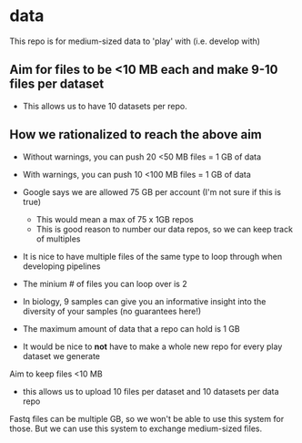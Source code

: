 # data

This repo is for medium-sized data to 'play' with (i.e. develop with)

## Aim for files to be <10 MB each and make 9-10 files per dataset

- This allows us to have 10 datasets per repo.

## How we rationalized to reach the above aim

- Without warnings, you can push 20 <50 MB files = 1 GB of data
- With warnings, you can push 10 <100 MB files = 1 GB of data

- Google says we are allowed 75 GB per account (I'm not sure if this is true)
  - This would mean a max of 75 x 1GB repos
  - This is good reason to number our data repos, so we can keep track of multiples 

- It is nice to have multiple files of the same type to loop through when developing pipelines
- The minium # of files you can loop over is 2
- In biology, 9 samples can give you an informative insight into the diversity of your samples (no guarantees here!)
- The maximum amount of data that a repo can hold is 1 GB
- It would be nice to **not** have to make a whole new repo for every play dataset we generate


Aim to keep files <10 MB
- this allows us to upload 10 files per dataset and 10 datasets per data repo


Fastq files can be multiple GB, so we won't be able to use this system for those. But we can use this system to exchange medium-sized files.


